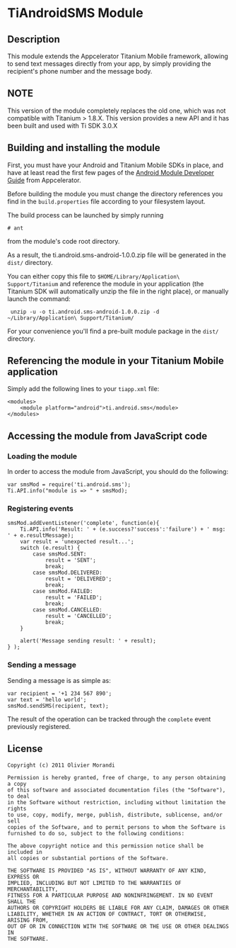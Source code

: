 # TiAndroidSMS Module

## Description

This module extends the Appcelerator Titanium Mobile framework, allowing to send text messages directly from your app, by simply providing the recipient's phone number and the message body.

## NOTE

This version of the module completely replaces the old one, which was not compatible with Titanium > 1.8.X. 
This version provides a new API and it has been built and used with Ti SDK 3.0.X

## Building and installing the module ##

First, you must have your Android and Titanium Mobile SDKs in place, and have at least read the first few pages of the [Android Module Developer Guide](http://wiki.appcelerator.org/display/guides/Module+Developer+Guide+for+Android) from Appcelerator.

Before building the module you must change the directory references you find in the `build.properties` file according to your filesystem layout.

The build process can be launched by simply running 

	# ant

from the module's code root directory. 

As a result, the ti.android.sms-android-1.0.0.zip file will be generated in the  `dist/` directory.

You can either copy this file to `$HOME/Library/Application\ Support/Titanium` and reference the module in your application (the Titanium SDK will automatically unzip the file in the right place), or manually launch the command:

     unzip -u -o ti.android.sms-android-1.0.0.zip -d ~/Library/Application\ Support/Titanium/

For your convenience you'll find a pre-built module package in the `dist/` directory.

## Referencing the module in your Titanium Mobile application ##

Simply add the following lines to your `tiapp.xml` file:
    
    <modules>
        <module platform="android">ti.android.sms</module>
    </modules>


## Accessing the module from JavaScript code

### Loading the module

In order to access the module from JavaScript, you should do the following:

    var smsMod = require('ti.android.sms');
    Ti.API.info("module is => " + smsMod);

### Registering events

    smsMod.addEventListener('complete', function(e){
        Ti.API.info('Result: ' + (e.success?'success':'failure') + ' msg: ' + e.resultMessage);
        var result = 'unexpected result...';
        switch (e.result) {
            case smsMod.SENT: 
                result = 'SENT';
                break;
            case smsMod.DELIVERED: 
                result = 'DELIVERED';
                break;
            case smsMod.FAILED:
                result = 'FAILED';
                break;
            case smsMod.CANCELLED:
                result = 'CANCELLED';
                break;
        }
        
        alert('Message sending result: ' + result);
    } );

### Sending a message

Sending a message is as simple as:

    var recipient = '+1 234 567 890';
    var text = 'hello world';
    smsMod.sendSMS(recipient, text);

The result of the operation can be tracked through the `complete` event previously registered.

## License

    Copyright (c) 2011 Olivier Morandi

    Permission is hereby granted, free of charge, to any person obtaining a copy
    of this software and associated documentation files (the "Software"), to deal
    in the Software without restriction, including without limitation the rights
    to use, copy, modify, merge, publish, distribute, sublicense, and/or sell
    copies of the Software, and to permit persons to whom the Software is
    furnished to do so, subject to the following conditions:

    The above copyright notice and this permission notice shall be included in
    all copies or substantial portions of the Software.

    THE SOFTWARE IS PROVIDED "AS IS", WITHOUT WARRANTY OF ANY KIND, EXPRESS OR
    IMPLIED, INCLUDING BUT NOT LIMITED TO THE WARRANTIES OF MERCHANTABILITY,
    FITNESS FOR A PARTICULAR PURPOSE AND NONINFRINGEMENT. IN NO EVENT SHALL THE
    AUTHORS OR COPYRIGHT HOLDERS BE LIABLE FOR ANY CLAIM, DAMAGES OR OTHER
    LIABILITY, WHETHER IN AN ACTION OF CONTRACT, TORT OR OTHERWISE, ARISING FROM,
    OUT OF OR IN CONNECTION WITH THE SOFTWARE OR THE USE OR OTHER DEALINGS IN
    THE SOFTWARE.	